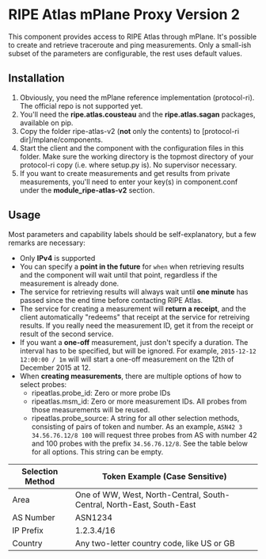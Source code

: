 # RIPE Atlas mPlane Proxy Version 2

This component provides access to RIPE Atlas through mPlane. It's possible to create and retrieve traceroute and ping measurements. Only a small-ish subset of the parameters are configurable, the rest uses default values.

## Installation

1. Obviously, you need the mPlane reference implementation (protocol-ri). The official repo is not supported yet.
2. You'll need the **ripe.atlas.cousteau** and the **ripe.atlas.sagan** packages, available on pip.
3. Copy the folder ripe-atlas-v2 (**not** only the contents) to [protocol-ri dir]/mplane/components.
4. Start the client and the component with the configuration files in this folder. Make sure the working directory is the topmost directory of your protocol-ri copy (i.e. where setup.py is). No supervisor necessary.
5. If you want to create measurements and get results from private measurements, you'll need to enter your key(s) in component.conf under the **module_ripe-atlas-v2** section.

## Usage

Most parameters and capability labels should be self-explanatory, but a few remarks are necessary:
- Only **IPv4** is supported
- You can specify a **point in the future** for `when` when retrieving results and the component will wait until that point, regardless if the measurement is already done.
- The service for retrieving results will always wait until **one minute** has passed since the end time before contacting RIPE Atlas.
- The service for creating a measurement will **return a receipt**, and the client automatically "redeems" that receipt at the service for retreiving results. If you really need the measurement ID, get it from the receipt or result of the second service.
- If you want a **one-off** measurement, just don't specify a duration. The interval has to be specified, but will be ignored. For example, `2015-12-12 12:00:00 / 1m` will will start a one-off measurement on the 12th of December 2015 at 12.
- When **creating measurements**, there are multiple options of how to select probes:
  - ripeatlas.probe_id: Zero or more probe IDs
  - ripeatlas.msm_id: Zero or more measurement IDs. All probes from those measurements will be reused.
  - ripeatlas.probe_source: A string for all other selection methods, consisting of pairs of token and number. As an example, `ASN42 3 34.56.76.12/8 100` will request three probes from AS with number 42 and 100 probes with the prefix `34.56.76.12/8`. See the table below for all options. This string can be empty.
  
Selection Method | Token Example (Case Sensitive)
------|-------
Area | One of WW, West, North-Central, South-Central, North-East, South-East
AS Number | ASN1234
IP Prefix | 1.2.3.4/16
Country | Any two-letter country code, like US or GB